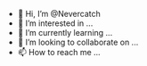 - 👋 Hi, I’m @Nevercatch
- 👀 I’m interested in ...
- 🌱 I’m currently learning ...
- 💞️ I’m looking to collaborate on ...
- 📫 How to reach me ...

<!---
Nevercatch/Nevercatch is a ✨ special ✨ repository because its `README.md` (this file) appears on your GitHub profile.
You can click the Preview link to take a look at your changes.
--->

